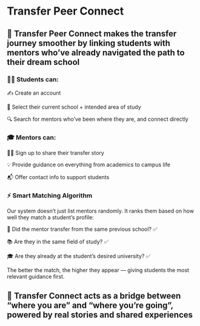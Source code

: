 # Transfer Peer Connect

## 🚀 Transfer Peer Connect makes the transfer journey smoother by linking students with mentors who’ve already navigated the path to their dream school

### 👩‍🎓 Students can:

  ✍️ Create an account
  
  🎯 Select their current school + intended area of study
  
  🔍 Search for mentors who’ve been where they are, and connect directly

### 🎓 Mentors can:

  🧑‍🏫 Sign up to share their transfer story
  
  💡 Provide guidance on everything from academics to campus life
  
  📬 Offer contact info to support students

### ⚡ Smart Matching Algorithm

Our system doesn’t just list mentors randomly. It ranks them based on how well they match a student’s profile:

  🏫 Did the mentor transfer from the same previous school? ✅
  
  📚 Are they in the same field of study? ✅
  
  🎓 Are they already at the student’s desired university? ✅
  

The better the match, the higher they appear — giving students the most relevant guidance first.

## 💬 Transfer Connect acts as a bridge between “where you are” and “where you’re going”, powered by real stories and shared experiences
